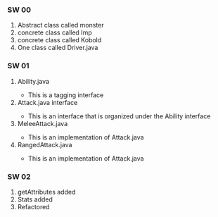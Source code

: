 <h3>SW 00</h3>
<ol>
<li>Abstract class called monster</li>
<li>concrete class called Imp</li>
<li>concrete class called Kobold</li>
<li>One class called Driver.java</li>
</ol>

<h3>SW 01</h3>
<ol>
<li>Ability.java</li>
<ul><li>This is a tagging interface</ul></li> 
<li>Attack.java interface</li>
<ul><li>This is an interface that is organized under the Ability interface</ul></li>
<li>MeleeAttack.java</li>
<ul><li>This is an implementation of Attack.java</ul></li>
<li>RangedAttack.java</li>
<ul><li>This is an implementation of Attack.java</ul></li>
</ol>

<h3>SW 02</h3>
<ol>
<li>getAttributes added</li>
<li>Stats added</li>
<li>Refactored</li>
</ol>
